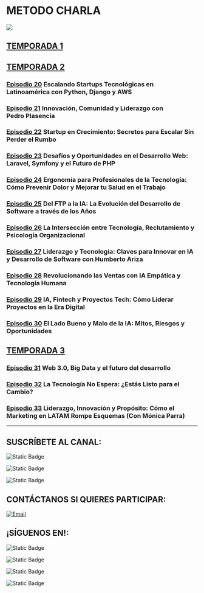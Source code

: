 # METODO CHARLA

![](../images/MC-Encabezado.jpg)
 
## [TEMPORADA 1](./1-Temporada/)

## [TEMPORADA 2](./2-Temporada/)

### [**Episodio 20**](./2-Temporada/20-Episodio/) Escalando Startups Tecnológicas en Latinoamérica con Python, Django y AWS

### [**Episodio 21**](./2-Temporada/21-Episodio/) Innovación, Comunidad y Liderazgo con Pedro Plasencia

### [**Episodio 22**](./2-Temporada/22-Episodio/) Startup en Crecimiento: Secretos para Escalar Sin Perder el Rumbo

### [**Episodio 23**](./2-Temporada/23-Episodio/) Desafíos y Oportunidades en el Desarrollo Web: Laravel, Symfony y el Futuro de PHP

### [**Episodio 24**](./2-Temporada/24-Episodio/) Ergonomía para Profesionales de la Tecnología: Cómo Prevenir Dolor y Mejorar tu Salud en el Trabajo

### [**Episodio 25**](./2-Temporada/25-Episodio/) Del FTP a la IA: La Evolución del Desarrollo de Software a través de los Años

### [**Episodio 26**](./2-Temporada/26-Episodio/) La Intersección entre Tecnología, Reclutamiento y Psicología Organizacional

### [**Episodio 27**](./2-Temporada/27-Episodio/) Liderazgo y Tecnología: Claves para Innovar en IA y Desarrollo de Software con Humberto Ariza

### [**Episodio 28**](./2-Temporada/28-Episodio/) Revolucionando las Ventas con IA Empática y Tecnología Humana

### [**Episodio 29**](./2-Temporada/29-Episodio/) IA, Fintech y Proyectos Tech: Cómo Liderar Proyectos en la Era Digital

### [**Episodio 30**](./2-Temporada/30-Episodio/) El Lado Bueno y Malo de la IA: Mitos, Riesgos y Oportunidades

## [TEMPORADA 3](./3-Temporada/)

### [**Episodio 31**](./3-Temporada/31-Episodio/) Web 3.0, Big Data y el futuro del desarrollo

### [**Episodio 32**](./3-Temporada/32-Episodio/) La Tecnología No Espera: ¿Estás Listo para el Cambio?

### [**Episodio 33**](./3-Temporada/33-Episodio/) Liderazgo, Innovación y Propósito: Cómo el Marketing en LATAM Rompe Esquemas (Con Mónica Parra)

<hr/>

## SUSCRÍBETE AL CANAL:
![Static Badge](https://img.shields.io/badge/%40metodocharla-D9D9D9?style=social&logo=youtube&label=%2F&labelColor=%23D9D9D9&link=https%3A%2F%2Fwww.youtube.com%2F%40MetodoCharla)

![Static Badge](https://img.shields.io/badge/%40metodocharla-D9D9D9?style=social&logo=twitch&label=%2F&labelColor=%23D9D9D9&link=https%3A%2F%2Fwww.twitch.tv%2Fmetodocharla)

![Static Badge](https://img.shields.io/badge/%40metodocharla-D9D9D9?style=social&logo=kick&label=%2F&labelColor=%23D9D9D9&link=https%3A%2F%2Fkick.com%2Fmetodocharla)

## CONTÁCTANOS SI QUIERES PARTICIPAR:

[![Email](https://img.shields.io/badge/metodocharla%40gmail.com-email_directo-0D0D0D?style=for-the-badge&logo=gmail&labelColor=%23F2F2F2&color=%23F21D2F)](mailto:metodocharla@gmail.com)

## ¡SÍGUENOS EN!:
![Static Badge](https://img.shields.io/badge/%40metodocharla-D9D9D9?style=social&logo=tiktok&label=%2F&labelColor=%23D9D9D9&link=https%3A%2F%2Ftiktok.com%2F%40metodocharla)

![Static Badge](https://img.shields.io/badge/%40metodocharla-D9D9D9?style=social&logo=instagram&label=%2F&labelColor=%23D9D9D9&link=https%3A%2F%2Finstagram.com%2Fmetodocharla)

![Static Badge](https://img.shields.io/badge/%40metodocharla-D9D9D9?style=social&logo=facebook&label=%2F&labelColor=%23D9D9D9&link=https%3A%2F%2Ffacebook.com%2Fmetodocharla)

![Static Badge](https://img.shields.io/badge/%40metodocharla-D9D9D9?style=social&logo=x&label=%2F&labelColor=%23D9D9D9&link=https%3A%2F%2Ftwitter.com%2Fmetodocharla)
